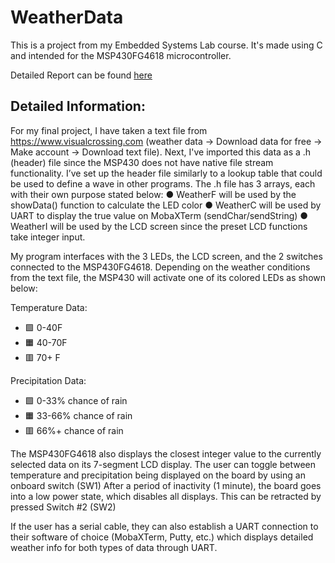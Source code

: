 # WeatherData
This is a project from my Embedded Systems Lab course. It's made using C and intended for the MSP430FG4618 microcontroller.

Detailed Report can be found [here](https://drive.google.com/file/d/1Tga_IXkrZ_jU9YsCswrhX6Pg-C61xenf/view?usp=sharing)

## Detailed Information:

For my final project, I have taken a text file from https://www.visualcrossing.com (weather data →
Download data for free → Make account → Download text file).
Next, I've imported this data as a .h (header) file since the MSP430 does not have native file stream functionality.
I’ve set up the header file similarly to a lookup table that could be used to define a wave in other programs.
The .h file has 3 arrays, each with their own purpose stated below:
  ● WeatherF will be used by the showData() function to calculate the LED color
  ● WeatherC will be used by UART to display the true value on MobaXTerm (sendChar/sendString)
  ● WeatherI will be used by the LCD screen since the preset LCD functions take integer input.

My program interfaces with the 3 LEDs, the LCD screen, and the 2 switches connected to the
MSP430FG4618. Depending on the weather conditions from the text file, the MSP430 will activate one of its colored LEDs as shown below:

Temperature Data: 
- 🟩 0-40F
- 🟧 40-70F
- 🟥 70+ F

Precipitation Data: 
- 🟩 0-33% chance of rain 
- 🟧 33-66% chance of rain 
- 🟥 66%+ chance of rain

The MSP430FG4618 also displays the closest integer value to the currently selected data on its 7-segment LCD display. 
The user can toggle between temperature and precipitation being displayed on the board by using an onboard switch (SW1) 
After a period of inactivity (1 minute), the board goes into a low power state, which disables all displays. This can be retracted by pressed Switch #2 (SW2)

If the user has a serial cable, they can also establish a UART connection to their software of choice (MobaXTerm, Putty, etc.) which displays detailed weather info for both types of data through UART. 

